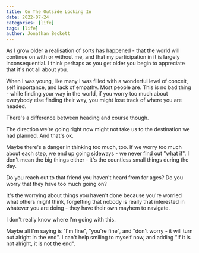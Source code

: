 ```yaml
---
title: On The Outside Looking In
date: 2022-07-24
categories: [life]
tags: [life]
author: Jonathan Beckett
---
```


As I grow older a realisation of sorts has happened - that the world will continue on with or without me, and that my participation in it is largely inconsequential. I think perhaps as you get older you begin to appreciate that it's not all about you.

When I was young, like many I was filled with a wonderful level of conceit, self importance, and lack of empathy. Most people are. This is no bad thing - while finding your way in the world, if you worry too much about everybody else finding their way, you might lose track of where you are headed.

There's a difference between heading and course though.

The direction we're going right now might not take us to the destination we had planned. And that's ok.

Maybe there's a danger in thinking too much, too. If we worry too much about each step, we end up going sideways - we never find out "what if". I don't mean the big things either - it's the countless small things during the day.

Do you reach out to that friend you haven't heard from for ages? Do you worry that they have too much going on?

It's the worrying about things you haven't done because you're worried what others might think, forgetting that nobody is really that interested in whatever you are doing - they have their own mayhem to navigate.

I don't really know where I'm going with this.

Maybe all I'm saying is "I'm fine", "you're fine", and "don't worry - it will turn out alright in the end". I can't help smiling to myself now, and adding "if it is not alright, it is not the end".
